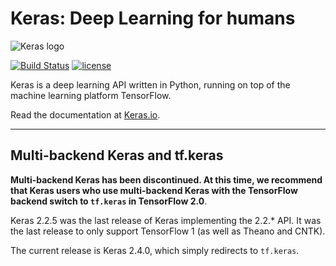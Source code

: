 ﻿# Keras: Deep Learning for humans

![Keras logo](https://s3.amazonaws.com/keras.io/img/keras-logo-2018-large-1200.png)

[![Build Status](https://travis-ci.org/keras-team/keras.svg?branch=master)](https://travis-ci.org/keras-team/keras)
[![license](https://img.shields.io/github/license/mashape/apistatus.svg?maxAge=2592000)](https://github.com/keras-team/keras/blob/master/LICENSE)


Keras is a deep learning API written in Python, running on top of the machine learning platform TensorFlow.

Read the documentation at [Keras.io](https://keras.io).


------------------

## Multi-backend Keras and tf.keras

**Multi-backend Keras has been discontinued. At this time, we recommend that Keras users who use multi-backend Keras with the TensorFlow backend switch to `tf.keras` in TensorFlow 2.0**.

Keras 2.2.5 was the last release of Keras implementing the 2.2.* API. It was the last release to only support TensorFlow 1 (as well as Theano and CNTK).

The current release is Keras 2.4.0, which simply redirects to `tf.keras`.

